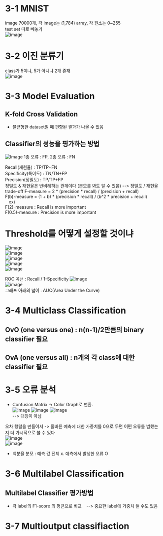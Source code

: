 # 3-1 MNIST
image 70000개, 각 image는 (1,784) array, 각 원소는 0~255  
test set 따로 빼놓기  
![image](https://github.com/user-attachments/assets/797d12ca-82df-4467-90f0-801229027c73)  

# 3-2 이진 분류기  
class가 5이냐, 5가 아니냐 2개 존재  
![image](https://github.com/user-attachments/assets/7696b0f5-d5a8-4685-82a8-20fdfcdb09f8)  


# 3-3 Model Evaluation
## K-fold Cross Validation
 - 불균형한 dataset일 때 편향된 결과가 나올 수 있음
## Classifier의 성능을 평가하는 방법
![Image](https://github.com/user-attachments/assets/a9ebca8b-5291-4d59-80f3-54a57a3de96f)
1종 오류 : FP, 2종 오류 : FN  
         
Recall(재현율) : TP/TP+FN  
Specificity(특이도) : TN/TN+FP  
Precision(정밀도) : TP/TP+FP  
정밀도 & 재현율은 반비례하는 관계이다 (분모를 봐도 알 수 있음) --> 정밀도 / 재현율 trade-off
F-measure = 2 * (precision * recall) / (precision + recall)  
F(b)-measure = (1 + b) * (precision * recall) / (b^2 * precision + recall)  
&nbsp;&nbsp;&nbsp;ex)  
     F(2)-measure : Recall is more important  
     F(0.5)-measure : Precision is more important  

# Threshold를 어떻게 설정할 것이냐  
![image](https://github.com/user-attachments/assets/ccfcc6c5-c372-41d0-a09e-02d39cc1f73a)  
![image](https://github.com/user-attachments/assets/b2c94dc2-1cc2-4760-a523-58847d0377ad)  
![image](https://github.com/user-attachments/assets/96c5ef1f-d599-4cd0-a2d7-71ad431d2693)  
![image](https://github.com/user-attachments/assets/1d653dcb-a904-4b80-8d64-f92a073b4ad8)  
![image](https://github.com/user-attachments/assets/16df5cd4-c29c-44ca-b6cc-19d2810c4532)  


ROC 곡선 : Recall / 1-Specificity
![image](https://github.com/user-attachments/assets/6597ce8e-0566-495c-95d7-5e716919fd9c)  
![image](https://github.com/user-attachments/assets/94e59cdb-6945-48c4-a717-a4bbc904a4d1)  
그래프 아래의 넓이 : AUC(Area Under the Curve)
# 3-4 Multiclass Classification
## OvO (one versus one) : n(n-1)/2만큼의 binary classifier 필요

## OvA (one versus all) : n개의 각 class에 대한 classifier 필요


# 3-5 오류 분석
 - Confusion Matrix -> Color Graph로 변환.  
 ![Image](https://github.com/user-attachments/assets/715698bb-0091-477e-87b2-f26f6b831a87)
![image](https://github.com/user-attachments/assets/6e18eff1-4e83-4a41-97e2-b982716ce7d7)
![image](https://github.com/user-attachments/assets/f94fff43-7c12-4b92-afb4-c6229ed3a281)  
--> 대칭이 아님  

오차 행렬을 만들어서 -> 올바른 예측에 대한 가중치를 0으로 두면 어떤 오류를 범했는 지 더 가시적으로 볼 수 있다    
![image](https://github.com/user-attachments/assets/e373708f-a2cd-44ce-a73b-6c46c6c1279c)  
![image](https://github.com/user-attachments/assets/b12deb70-cc70-46bc-b539-4e61dca2cd8f)  
 - 백분율 분모 : 예측 값 전체 x. 예측에서 발생한 오류 O 


# 3-6 Multilabel Classification

## Multilabel Classifier 평가방법  
 - 각 label의 F1-score 의 평균으로 비교
&nbsp;&nbsp;&nbsp;--> 중요한 label에 가중치 둘 수도 있음


# 3-7 Multioutput classifiaction
